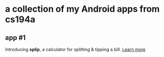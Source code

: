 # a collection of my Android apps from cs194a

## app  #1
Introducing **splip**, a calculator for splitting & tipping a bill. [Learn more](/assignment1 "Assignment 1")
